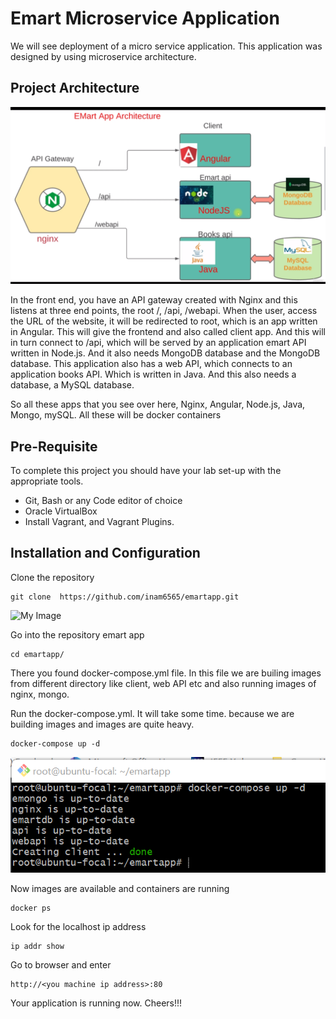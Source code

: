 # Emart Microservice Application
We will see deployment of a micro service application. This application was designed by using microservice architecture.

## Project Architecture
<!-- ![My Image](my-image.jpg) -->
![My Image](images/q.png)

In the front end, you have an API gateway created with Nginx and this listens at three end points,
the root /, /api, /webapi. When the user, access the URL of the website, it will be redirected
to root, which is an app written in Angular.
This will give the frontend and also called client app.
And this will in turn connect to /api, which will be served by an application emart API written
in Node.js.
And it also needs MongoDB database and the MongoDB database.
This application also has a web API, which connects to an application books API.
Which is written in Java.
And this also needs a database, a MySQL database. 

So all these apps that you see over here, Nginx, Angular, Node.js, Java, Mongo, mySQL.
All these will be docker containers


## Pre-Requisite

To complete this project you should have your lab set-up with the appropriate tools.

 - Git, Bash or any Code editor of choice
 - Oracle VirtualBox
 - Install Vagrant, and Vagrant Plugins.

## Installation and Configuration
Clone the repository
  
    git clone  https://github.com/inam6565/emartapp.git
    
![My Image](images/eqw.png)


Go into the repository emart app
    
    cd emartapp/
    
There you found docker-compose.yml file. In this file we are builing images from different directory like client, web API etc and also running images of nginx, mongo.

Run the docker-compose.yml. It will take some time. because we are building images and images are quite heavy.

    docker-compose up -d
    
![My Image](images/w.png)



Now images are available and containers are running

    docker ps





Look for the localhost ip address 

    ip addr show
    
Go to browser and enter

    http://<you machine ip address>:80
    
Your application is running now. Cheers!!!
